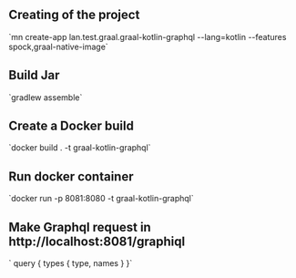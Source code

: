 <h2>Creating of the project</h2>
`mn create-app lan.test.graal.graal-kotlin-graphql --lang=kotlin --features spock,graal-native-image`

<h2>Build Jar</h2>
`gradlew assemble`

<h2>Create a Docker build</h2>
`docker build . -t graal-kotlin-graphql`

<h2>Run docker container</h2>
`docker run -p 8081:8080 -t graal-kotlin-graphql`
 
  <h2>Make Graphql request in http://localhost:8081/graphiql</h2>
 ` query {
    types {
      type,
      names
    }
  }`